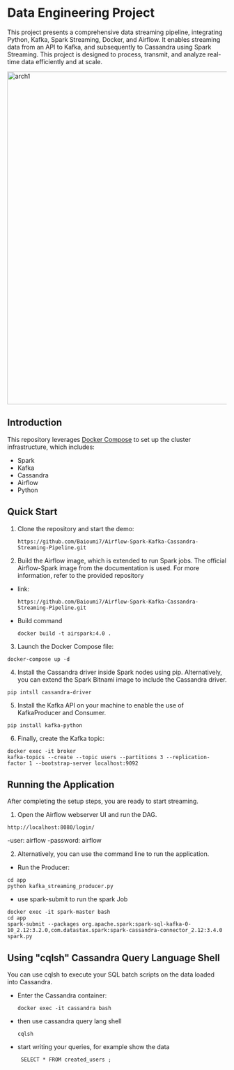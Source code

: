 # Data Engineering Project

This project presents a comprehensive data streaming pipeline, integrating Python, Kafka, Spark Streaming, Docker, and Airflow. It enables streaming data from an API to Kafka, and subsequently to Cassandra using Spark Streaming. This project is designed to process, transmit, and analyze real-time data efficiently and at scale.

<img width="764" alt="arch1" src="https://github.com/Mouhamed-Jinja/Spark-Kafka-Cassandra-Streaming-Pipeline/assets/132110499/16c04b30-1112-4245-acee-3084d0a734f1">

## Introduction
This repository leverages [Docker Compose](https://docs.docker.com/compose/) to set up the cluster infrastructure, which includes:

- Spark
- Kafka
- Cassandra
- Airflow
- Python

## Quick Start

1. Clone the repository and start the demo:
    ```
    https://github.com/Baioumi7/Airflow-Spark-Kafka-Cassandra-Streaming-Pipeline.git
    ```

2. Build the Airflow image, which is extended to run Spark jobs. The official Airflow-Spark image from the documentation is used. For more information, refer to the provided repository
- link:
  ```
  https://github.com/Baioumi7/Airflow-Spark-Kafka-Cassandra-Streaming-Pipeline.git
  ```
- Build command
  ```
  docker build -t airspark:4.0 .
  ```
3. Launch the Docker Compose file:
  ```
  docker-compose up -d
  ```

4. Install the Cassandra driver inside Spark nodes using pip. Alternatively, you can extend the Spark Bitnami image to include the Cassandra driver.
  ```
  pip intsll cassandra-driver
  ```

5. Install the Kafka API on your machine to enable the use of KafkaProducer and Consumer.
  ```
  pip install kafka-python
  ```
6. Finally, create the Kafka topic:
  ```
  docker exec -it broker
  kafka-topics --create --topic users --partitions 3 --replication-factor 1 --bootstrap-server localhost:9092
  ```

## Running the Application
After completing the setup steps, you are ready to start streaming.

1. Open the Airflow webserver UI and run the DAG.
  ```
  http://localhost:8080/login/
  ```
  -user: airflow
  -password: airflow

2. Alternatively, you can use the command line to run the application.
  - Run the Producer:
  ```
  cd app
  python kafka_streaming_producer.py
  ```
  - use spark-submit to run the spark Job
  ```
  docker exec -it spark-master bash
  cd app
  spark-submit --packages org.apache.spark:spark-sql-kafka-0-10_2.12:3.2.0,com.datastax.spark:spark-cassandra-connector_2.12:3.4.0 spark.py
  ```

## Using "cqlsh" Cassandra Query Language Shell
You can use cqlsh to execute your SQL batch scripts on the data loaded into Cassandra.

- Enter the Cassandra container:
   ```
   docker exec -it cassandra bash
   ```
 - then use cassandra query lang shell
   ```
   cqlsh
   ```
 - start writing your queries, for example show the data
   ```
    SELECT * FROM created_users ; 
   ```
